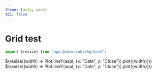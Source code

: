 ```yaml
---
theme: [auto, wide]
toc: false
---
```


# Grid test

```js
import {resize} from "npm:@observablehq/dash";
```

<div class="grid grid-cols-2">
  <div>${resize((width) => Plot.lineY(aapl, {x: "Date", y: "Close"}).plot({width}))}</div>
  <div>${resize((width) => Plot.lineY(aapl, {x: "Date", y: "Close"}).plot({width}))}</div>
</div>
